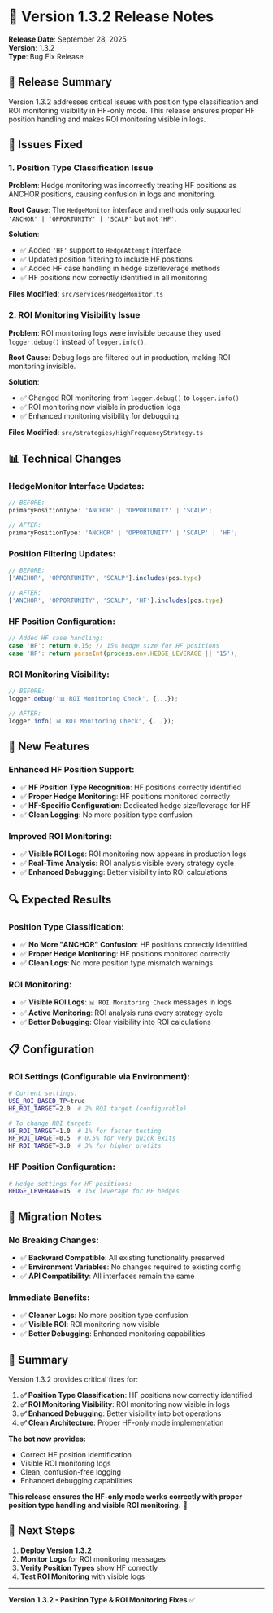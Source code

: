 # 🚀 Version 1.3.2 Release Notes

**Release Date**: September 28, 2025  
**Version**: 1.3.2  
**Type**: Bug Fix Release

## 🎯 **Release Summary**

Version 1.3.2 addresses critical issues with position type classification and ROI monitoring visibility in HF-only mode. This release ensures proper HF position handling and makes ROI monitoring visible in logs.

## 🔧 **Issues Fixed**

### **1. Position Type Classification Issue**

**Problem**: Hedge monitoring was incorrectly treating HF positions as ANCHOR positions, causing confusion in logs and monitoring.

**Root Cause**: The `HedgeMonitor` interface and methods only supported `'ANCHOR' | 'OPPORTUNITY' | 'SCALP'` but not `'HF'`.

**Solution**: 
- ✅ Added `'HF'` support to `HedgeAttempt` interface
- ✅ Updated position filtering to include HF positions
- ✅ Added HF case handling in hedge size/leverage methods
- ✅ HF positions now correctly identified in all monitoring

**Files Modified**: `src/services/HedgeMonitor.ts`

### **2. ROI Monitoring Visibility Issue**

**Problem**: ROI monitoring logs were invisible because they used `logger.debug()` instead of `logger.info()`.

**Root Cause**: Debug logs are filtered out in production, making ROI monitoring invisible.

**Solution**:
- ✅ Changed ROI monitoring from `logger.debug()` to `logger.info()`
- ✅ ROI monitoring now visible in production logs
- ✅ Enhanced monitoring visibility for debugging

**Files Modified**: `src/strategies/HighFrequencyStrategy.ts`

## 📊 **Technical Changes**

### **HedgeMonitor Interface Updates**:

```typescript
// BEFORE:
primaryPositionType: 'ANCHOR' | 'OPPORTUNITY' | 'SCALP';

// AFTER:
primaryPositionType: 'ANCHOR' | 'OPPORTUNITY' | 'SCALP' | 'HF';
```

### **Position Filtering Updates**:

```typescript
// BEFORE:
['ANCHOR', 'OPPORTUNITY', 'SCALP'].includes(pos.type)

// AFTER:
['ANCHOR', 'OPPORTUNITY', 'SCALP', 'HF'].includes(pos.type)
```

### **HF Position Configuration**:

```typescript
// Added HF case handling:
case 'HF': return 0.15; // 15% hedge size for HF positions
case 'HF': return parseInt(process.env.HEDGE_LEVERAGE || '15');
```

### **ROI Monitoring Visibility**:

```typescript
// BEFORE:
logger.debug('📊 ROI Monitoring Check', {...});

// AFTER:
logger.info('📊 ROI Monitoring Check', {...});
```

## 🎯 **New Features**

### **Enhanced HF Position Support**:
- ✅ **HF Position Type Recognition**: HF positions correctly identified
- ✅ **Proper Hedge Monitoring**: HF positions monitored correctly
- ✅ **HF-Specific Configuration**: Dedicated hedge size/leverage for HF
- ✅ **Clean Logging**: No more position type confusion

### **Improved ROI Monitoring**:
- ✅ **Visible ROI Logs**: ROI monitoring now appears in production logs
- ✅ **Real-Time Analysis**: ROI analysis visible every strategy cycle
- ✅ **Enhanced Debugging**: Better visibility into ROI calculations

## 🔍 **Expected Results**

### **Position Type Classification**:
- ✅ **No More "ANCHOR" Confusion**: HF positions correctly identified
- ✅ **Proper Hedge Monitoring**: HF positions monitored correctly
- ✅ **Clean Logs**: No more position type mismatch warnings

### **ROI Monitoring**:
- ✅ **Visible ROI Logs**: `📊 ROI Monitoring Check` messages in logs
- ✅ **Active Monitoring**: ROI analysis runs every strategy cycle
- ✅ **Better Debugging**: Clear visibility into ROI calculations

## 📋 **Configuration**

### **ROI Settings** (Configurable via Environment):
```bash
# Current settings:
USE_ROI_BASED_TP=true
HF_ROI_TARGET=2.0  # 2% ROI target (configurable)

# To change ROI target:
HF_ROI_TARGET=1.0  # 1% for faster testing
HF_ROI_TARGET=0.5  # 0.5% for very quick exits
HF_ROI_TARGET=3.0  # 3% for higher profits
```

### **HF Position Configuration**:
```bash
# Hedge settings for HF positions:
HEDGE_LEVERAGE=15  # 15x leverage for HF hedges
```

## 🚀 **Migration Notes**

### **No Breaking Changes**:
- ✅ **Backward Compatible**: All existing functionality preserved
- ✅ **Environment Variables**: No changes required to existing config
- ✅ **API Compatibility**: All interfaces remain the same

### **Immediate Benefits**:
- ✅ **Cleaner Logs**: No more position type confusion
- ✅ **Visible ROI**: ROI monitoring now visible
- ✅ **Better Debugging**: Enhanced monitoring capabilities

## 🎉 **Summary**

Version 1.3.2 provides critical fixes for:

1. **✅ Position Type Classification**: HF positions now correctly identified
2. **✅ ROI Monitoring Visibility**: ROI monitoring now visible in logs
3. **✅ Enhanced Debugging**: Better visibility into bot operations
4. **✅ Clean Architecture**: Proper HF-only mode implementation

**The bot now provides:**
- Correct HF position identification
- Visible ROI monitoring logs
- Clean, confusion-free logging
- Enhanced debugging capabilities

**This release ensures the HF-only mode works correctly with proper position type handling and visible ROI monitoring.** 🎯

## 🔄 **Next Steps**

1. **Deploy Version 1.3.2**
2. **Monitor Logs** for ROI monitoring messages
3. **Verify Position Types** show HF correctly
4. **Test ROI Monitoring** with visible logs

---

**Version 1.3.2 - Position Type & ROI Monitoring Fixes** ✅